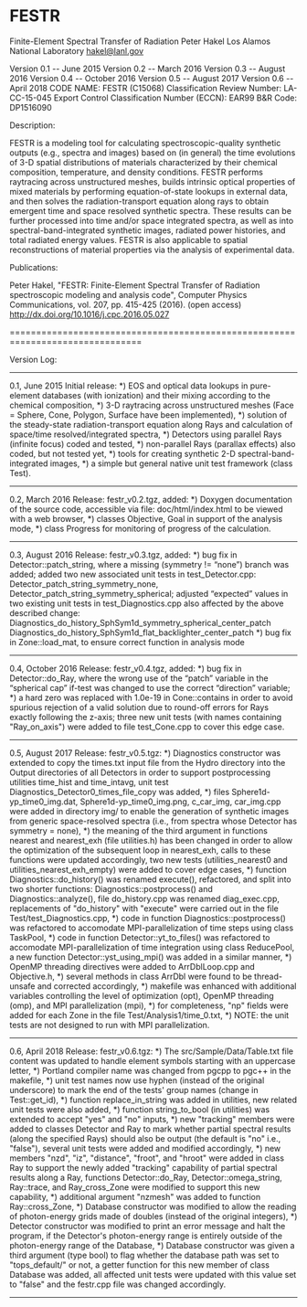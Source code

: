 # FESTR
Finite-Element Spectral Transfer of Radiation
Peter Hakel
Los Alamos National Laboratory
hakel@lanl.gov

Version 0.1 -- June 2015
Version 0.2 -- March 2016
Version 0.3 -- August 2016
Version 0.4 -- October 2016
Version 0.5 -- August 2017
Version 0.6 -- April 2018
CODE NAME:  FESTR (C15068)
Classification Review Number: LA-CC-15-045
Export Control Classification Number (ECCN): EAR99
B&R Code:  DP1516090

Description:

FESTR is a modeling tool for calculating spectroscopic-quality synthetic
outputs (e.g., spectra and images) based on (in general) the time evolutions
of 3-D spatial distributions of materials characterized by their chemical
composition, temperature, and density conditions. FESTR performs raytracing
across unstructured meshes, builds intrinsic optical properties of mixed
materials by performing equation-of-state lookups in external data, and then
solves the radiation-transport equation along rays to obtain emergent time and
space resolved synthetic spectra. These results can be further processed into
time and/or space integrated spectra, as well as into spectral-band-integrated
synthetic images, radiated power histories, and total radiated energy values.
FESTR is also applicable to spatial reconstructions of material properties via
the analysis of experimental data.

Publications:

Peter Hakel,
"FESTR: Finite-Element Spectral Transfer of Radiation spectroscopic modeling
 and analysis code",
Computer Physics Communications, vol. 207, pp. 415-425 (2016). (open access)
http://dx.doi.org/10.1016/j.cpc.2016.05.027

===============================================================================


Version Log:

-------------------------------------------------------------------------------

0.1, June 2015
     Initial release:
     *) EOS and optical data lookups in pure-element databases (with
        ionization) and their mixing according to the chemical composition,
     *) 3-D raytracing across unstructured meshes
        (Face = Sphere, Cone, Polygon, Surface have been implemented),
     *) solution of the steady-state radiation-transport equation along Rays
        and calculation of space/time resolved/integrated spectra,
     *) Detectors using parallel Rays (infinite focus) coded and tested,
     *) non-parallel Rays (parallax effects) also coded, but not tested yet,
     *) tools for creating synthetic 2-D spectral-band-integrated images,
     *) a simple but general native unit test framework (class Test).

-------------------------------------------------------------------------------

0.2, March 2016
     Release: festr_v0.2.tgz, added:
     *) Doxygen documentation of the source code, accessible via file:
        doc/html/index.html to be viewed with a web browser,
     *) classes Objective, Goal in support of the analysis mode,
     *) class Progress for monitoring of progress of the calculation.

-------------------------------------------------------------------------------

0.3, August 2016
     Release: festr_v0.3.tgz, added:
     *) bug fix in Detector::patch_string, where a missing (symmetry != “none”)
        branch was added;
        added two new associated unit tests in test_Detector.cpp:
        Detector_patch_string_symmetry_none,
        Detector_patch_string_symmetry_spherical;
        adjusted “expected” values in two existing unit tests in
        test_Diagnostics.cpp also affected by the above described change:
        Diagnostics_do_history_SphSym1d_symmetry_spherical_center_patch
        Diagnostics_do_history_SphSym1d_flat_backlighter_center_patch
     *) bug fix in Zone::load_mat, to ensure correct function in analysis mode

-------------------------------------------------------------------------------

0.4, October 2016
     Release: festr_v0.4.tgz, added:
     *) bug fix in Detector::do_Ray, where the wrong use of the “patch”
        variable in the “spherical cap” if-test was changed to use the
        correct “direction” variable;
     *) a hard zero was replaced with 1.0e-19 in Cone::contains in order to
        avoid spurious rejection of a valid solution due to round-off errors
        for Rays exactly following the z-axis; three new unit tests (with names
        containing "Ray_on_axis") were added to file test_Cone.cpp to cover
        this edge case.

-------------------------------------------------------------------------------

0.5, August 2017
     Release: festr_v0.5.tgz:
     *) Diagnostics constructor was extended to copy the times.txt input file
        from the Hydro directory into the Output directories of all Detectors
        in order to support postprocessing utilities time_hist and time_intavg,
        unit test Diagnostics_Detector0_times_file_copy was added,
     *) files Sphere1d-yp_time0_img.dat, Sphere1d-yp_time0_img.png,
        c_car_img, car_img.cpp were added in directory img/ to enable the
        generation of synthetic images from generic space-resolved spectra
        (i.e., from spectra whose Detector has symmetry = none),
     *) the meaning of the third argument in functions nearest and
        nearest_exh (file utilities.h) has been changed in order to allow the
        optimization of the subsequent loop in nearest_exh, calls to these
        functions were updated accordingly, two new tests (utilities_nearest0
        and utilities_nearest_exh_empty) were added to cover edge cases,
     *) function Diagnostics::do_history() was renamed execute(),
        refactored, and split into two shorter functions:
        Diagnostics::postprocess() and Diagnostics::analyze(),
        file do_history.cpp was renamed diag_exec.cpp,
        replacements of "do_history" with "execute" were carried out in the
        file Test/test_Diagnostics.cpp,
     *) code in function Diagnostics::postprocess() was refactored to
        accomodate MPI-parallelization of time steps using class TaskPool,
     *) code in function Detector::yt_to_files() was refactored to accomodate
        MPI-parallelization of time integration using class ReducePool,
        a new function Detector::yst_using_mpi() was added in a similar manner,
     *) OpenMP threading directives were added to ArrDblLoop.cpp and
        Objective.h,
     *) several methods in class ArrDbl were found to be thread-unsafe and
        corrected accordingly,
     *) makefile was enhanced with additional variables controlling the level
        of optimization (opt), OpenMP threading (omp), and MPI parallelization
        (mpi),
     *) for completeness, "np" fields were added for each Zone in the file
        Test/Analysis1/time_0.txt,
     *) NOTE: the unit tests are not designed to run with MPI parallelization.

-------------------------------------------------------------------------------

0.6, April 2018
     Release: festr_v0.6.tgz:
     *) The src/Sample/Data/Table.txt file content was updated to handle
        element symbols starting with an uppercase letter,
     *) Portland compiler name was changed from pgcpp to pgc++ in the makefile,
     *) unit test names now use hyphen (instead of the original underscore) to
        mark the end of the tests' group names (change in Test::get_id),
     *) function replace_in_string was added in utilities, new related unit
        tests were also added,
     *) function string_to_bool (in utilities) was extended to accept "yes"
        and "no" inputs,
     *) new "tracking" members were added to classes Detector and Ray to mark
        whether partial spectral results (along the specified Rays) should also
        be output (the default is "no" i.e., "false"), several unit tests were
        added and modified accordingly,
     *) new members "nzd", "iz", "distance", "froot", and "hroot" were added
        in class Ray to support the newly added "tracking" capability of
        partial spectral results along a Ray, functions Detector::do_Ray,
        Detector::omega_string, Ray::trace, and Ray_cross_Zone were modified
        to support this new capability,
     *) additional argument "nzmesh" was added to function Ray::cross_Zone,
     *) Database constructor was modified to allow the reading of photon-energy
        grids made of doubles (instead of the original integers),
     *) Detector constructor was modified to print an error message and halt
        the program, if the Detector's photon-energy range is entirely outside
        of the photon-energy range of the Database,
     *) Database constructor was given a third argument (type bool) to flag
        whether the database path was set to "tops_default/" or not,
        a getter function for this new member of class Database was added, all
        affected unit tests were updated with this value set to "false" and
        the festr.cpp file was changed accordingly.

-------------------------------------------------------------------------------


